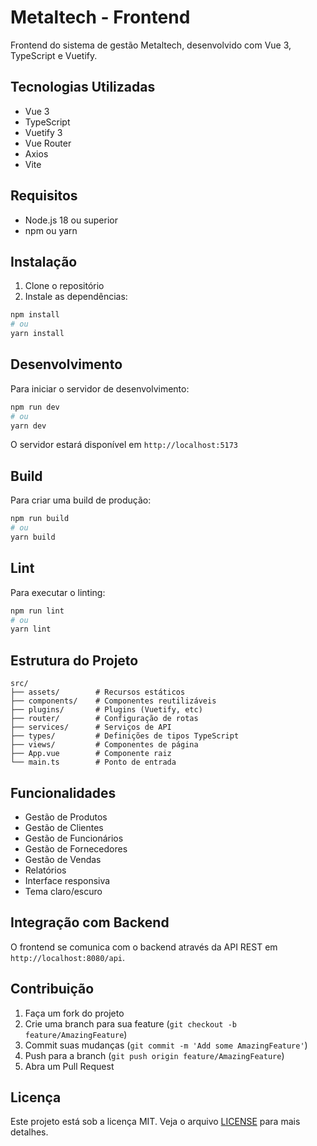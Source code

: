 # Metaltech - Frontend

Frontend do sistema de gestão Metaltech, desenvolvido com Vue 3, TypeScript e Vuetify.

## Tecnologias Utilizadas

- Vue 3
- TypeScript
- Vuetify 3
- Vue Router
- Axios
- Vite

## Requisitos

- Node.js 18 ou superior
- npm ou yarn

## Instalação

1. Clone o repositório
2. Instale as dependências:

```bash
npm install
# ou
yarn install
```

## Desenvolvimento

Para iniciar o servidor de desenvolvimento:

```bash
npm run dev
# ou
yarn dev
```

O servidor estará disponível em `http://localhost:5173`

## Build

Para criar uma build de produção:

```bash
npm run build
# ou
yarn build
```

## Lint

Para executar o linting:

```bash
npm run lint
# ou
yarn lint
```

## Estrutura do Projeto

```
src/
├── assets/        # Recursos estáticos
├── components/    # Componentes reutilizáveis
├── plugins/       # Plugins (Vuetify, etc)
├── router/        # Configuração de rotas
├── services/      # Serviços de API
├── types/         # Definições de tipos TypeScript
├── views/         # Componentes de página
├── App.vue        # Componente raiz
└── main.ts        # Ponto de entrada
```

## Funcionalidades

- Gestão de Produtos
- Gestão de Clientes
- Gestão de Funcionários
- Gestão de Fornecedores
- Gestão de Vendas
- Relatórios
- Interface responsiva
- Tema claro/escuro

## Integração com Backend

O frontend se comunica com o backend através da API REST em `http://localhost:8080/api`.

## Contribuição

1. Faça um fork do projeto
2. Crie uma branch para sua feature (`git checkout -b feature/AmazingFeature`)
3. Commit suas mudanças (`git commit -m 'Add some AmazingFeature'`)
4. Push para a branch (`git push origin feature/AmazingFeature`)
5. Abra um Pull Request

## Licença

Este projeto está sob a licença MIT. Veja o arquivo [LICENSE](LICENSE) para mais detalhes. 